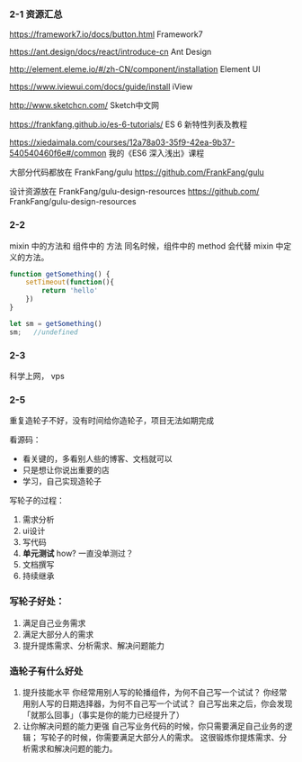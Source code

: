 ### 2-1 资源汇总

https://framework7.io/docs/button.html  Framework7

https://ant.design/docs/react/introduce-cn Ant Design

http://element.eleme.io/#/zh-CN/component/installation Element UI

https://www.iviewui.com/docs/guide/install iView

http://www.sketchcn.com/ Sketch中文网

https://frankfang.github.io/es-6-tutorials/ ES 6 新特性列表及教程

https://xiedaimala.com/courses/12a78a03-35f9-42ea-9b37-540540460f6e#/common 我的《ES6 深入浅出》课程

大部分代码都放在 FrankFang/gulu  https://github.com/FrankFang/gulu

设计资源放在 FrankFang/gulu-design-resources https://github.com/
FrankFang/gulu-design-resources


### 2-2


mixin 中的方法和 组件中的 方法 同名时候，组件中的 method 会代替 mixin 中定义的方法。


```js
function getSomething() {
	setTimeout(function(){
		return 'hello'
	})
}

let sm = getSomething()
sm;   //undefined
```


### 2-3

科学上网， vps



### 2-5

重复造轮子不好，没有时间给你造轮子，项目无法如期完成

看源码：	

- 看关键的，多看别人些的博客、文档就可以	
- 只是想让你说出重要的店
-  学习，自己实现造轮子	


写轮子的过程：

1. 需求分析
2. ui设计
3. 写代码
4. **单元测试**    how? 一直没单测过？
5. 文档撰写
6. 持续继承
   	

### 写轮子好处：

1. 满足自己业务需求
2. 满足大部分人的需求
3. 提升提炼需求、分析需求、解决问题能力



### 造轮子有什么好处

1. 提升技能水平
   你经常用别人写的轮播组件，为何不自己写一个试试？
   你经常用别人写的日期选择器，为何不自己写一个试试？
   自己写出来之后，你会发现「就那么回事」（事实是你的能力已经提升了）
2. 让你解决问题的能力更强
   自己写业务代码的时候，你只需要满足自己业务的逻辑；
   写轮子的时候，你需要满足大部分人的需求。
   这很锻炼你提炼需求、分析需求和解决问题的能力。

